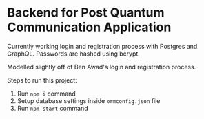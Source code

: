 # Backend for Post Quantum Communication Application

Currently working login and registration process with Postgres and GraphQL. Passwords are hashed using bcrypt. 

Modelled slightly off of Ben Awad's login and registration process.

Steps to run this project:

1. Run `npm i` command
2. Setup database settings inside `ormconfig.json` file
3. Run `npm start` command
